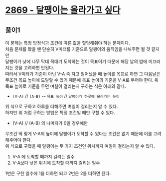 # [2869 - 달팽이는 올라가고 싶다](https://www.acmicpc.net/problem/2869)

## 풀이1
이 문제는 특정 방정식과 조건에 따른 값을 할당해줘야 하는 문제이다.\
처음 문제를 봤을 땐 단순히 V미터를 기준으로 달팽이의 움직임을 나눠주면 될 것 같지만\
달팽이가 낮에 나무 막대 꼭대기 도착하는 것이 목표이기 때문에 해당 날의 밤에 미끄러지는 것을 고려하면 안된다.\
따라서 V미터가 기준이 아닌 V-A 즉 자고 일어났을 때 높이를 목표로 하면 그 다음날은 무조건 목표 높이에 도달할 수 있기 때문에 목표 높이의 기준을 V-A로 두어야 한다.
위 목표 높이로 기준을 두면 며칠이 걸리는지 구하는 식은 아래와 같다.
- `(V-A)` // `(A-B)` -- `목표 높이` // `달팽이가 하루에 올라가는 높이`

위 식으로 구하고 하루를 더해주면 며칠이 걸리는지 알 수 있다.\
하지만 위 처럼 구하는 방법은 특정 조건일 때만 구할 수 있다.
- (V-A) // (A-B) 의 나머지가 0일 경우에만

무조건 딱 맞게 V-A의 높이에 달팽이가 도착할 수 있다는 조건은 없기 때문에 이를 고려해주어야 한다.\
위 식으로 구했을 때 달팽이는 두 가지 조건인 위치까지 며칠이 걸리는지 알 수 있다.
1. V-A 에 도착할 때까지 걸리는 일수
2. V-A보다 낮은 위치에 도착할 때까지 걸리는 일수

1번은 구한 일수에 1을 더하면 되고 2번은 2를 더하면 된다.